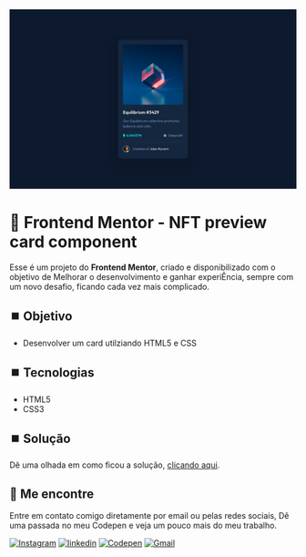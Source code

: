 <img src="./docs/design/desktop-design.jpg" alt="Frontend Mentor - NFT preview card component" />

# 🚀 Frontend Mentor - NFT preview card component

Esse é um projeto do <b>Frontend Mentor</b>, criado e disponibilizado com o objetivo de Melhorar o desenvolvimento e ganhar experiÊncia, sempre com um novo desafio, ficando cada vez mais complicado.

## ⏹️ Objetivo

- Desenvolver um card utilziando HTML5 e CSS

## ⏹️ Tecnologias

- HTML5
- CSS3

## ⏹️ Solução

Dê uma olhada em como ficou a solução, <a href="./index.html" title="Visitar site">clicando aqui</a>.

## 📍 Me encontre

  Entre em contato comigo diretamente por email ou pelas redes sociais, Dê uma passada no meu Codepen e veja um pouco mais do meu trabalho.

<a href="https://www.instagram.com/lucasfernando.dev/" target="_blank" /><img src="https://img.shields.io/badge/Instagram-E4405F?style=for-the-badge&logo=instagram&logoColor=white" alt="Instagram"/></a>
<a href="https://www.linkedin.com/in/frontlucasfernandodev/" target="_blank" /><img src="https://img.shields.io/badge/LinkedIn-0077B5?style=for-the-badge&logo=linkedin&logoColor=white" alt="linkedin"/></a>
<a href="https://codepen.io/lucasfernandodev" target="_blank" /><img src="https://img.shields.io/badge/Codepen-000000?style=for-the-badge&logo=codepen&logoColor=white" alt="Codepen"/></a>
<a href="mailto:lucasfernando.dev@gmail.com" target="_blank" /><img src="https://img.shields.io/badge/Gmail-D14836?style=for-the-badge&logo=gmail&logoColor=white" alt="Gmail"/></a>